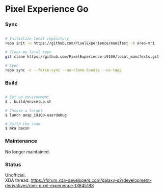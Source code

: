 # Pixel Experience Go #

### Sync ###

```bash

# Initialize local repository
repo init -u https://github.com/PixelExperience/manifest -b oreo-mr1

# Clone my local repo
git clone https://github.com/PixelExperience-i9100/local_manifests.git -b oreo-go .repo/local_manifests

# Sync
repo sync -c --force-sync --no-clone-bundle --no-tags
```

### Build ###

```bash

# Set up environment
$ . build/envsetup.sh

# Choose a target
$ lunch aosp_i9100-userdebug

# Build the code
$ mka bacon
```
### Maintenance ###
No longer maintained.

### Status ###
Unofficial.  
XDA thread: https://forum.xda-developers.com/galaxy-s2/development-derivatives/rom-pixel-experience-t3845188
